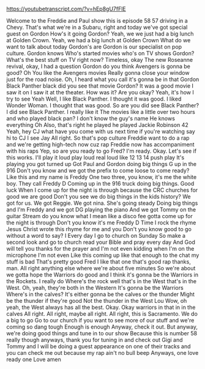 https://youtubetranscript.com/?v=hEp8gU7fFlE

 Welcome to the Freddie and Paul show this is episode 58 57 driving in a Chevy. That's what we're in a Subaru, right and today we've got special guest on Gordon How's it going Gordon? Yeah, we we just had a big lunch at Golden Crown. Yeah, we had a big lunch at Golden Crown What do we want to talk about today Gordon's are Gordon is our specialist on pop culture. Gordon knows Who's started movies who's on TV shows Gordon? What's the best stuff on TV right now? Timeless, okay The new Roseanne revival, okay, I had a question Gordon do you think Avengers is gonna be good? Oh You like the Avengers movies Really gonna close your window just for the road noise. Oh, I heard what you call it's gonna be in that Gordon Black Panther black did you see that movie Gordon? It was a good movie I saw it on I saw it at the theater. How was it? Are you okay? Yeah, it's how I try to see Yeah Well, I like Black Panther. I thought it was good. I liked Wonder Woman. I thought that was good. So are you did see Black Panther? I did see Black Panther. I really like it The movies like a little over two hours and who played black pan? I don't know the guy's name He knows everything Oh Also, that's right he played he played Jackie Robinson 42 Yeah, hey CJ what have you come with us next time if you're watching say hi to CJ I see Jay All right. So that's pop culture Freddie want to do a rap and we're getting high-tech now cuz rap Freddie now has accompaniment with his raps Yep, so are you ready to go Fred? I'm ready. Okay. Let's see if this works. I'll play it loud play loud real loud like 12 13 14 push play It's playing you got turned up Got Paul and Gordon doing big things G up in the 916 Don't you know and we got the prefix to come loose to come ready? Like this and my name is Freddy One two three, you know, it's me the white boy. They call Freddy D Coming up in the 916 truck doing big things. Good luck When I come up for the night is through because the CRC churches for good we are good Don't you see we do big things in the kids history? We got for us. We got Reggie. We got nina. She's going steady Doing big things and I'm Freddy and we got DG playing the piano And we got Tommy on the guitar Stream do you know what I mean like a disco fee gotta come up for the night is through Don't you know it's me Freddy D Time I rock the rhyme Jesus Christ wrote this rhyme for me and you Don't you know good to go without a word to say? I Every day I go to church on Sunday So make a second look and go to church read your Bible and pray every day And God will tell you thanks for the prayer and I'm not even kidding when I'm on the microphone I'm not even Like this coming up like that enough to the chat my stuff is bad That's pretty good Fred I like that one that's good rap thanks, man. All right anything else where we're about five minutes So we're about we gotta hope the Warriors do good and I think it's gonna be the Warriors in the Rockets. I really do Where's the rock well that's in the West that's in the West. Oh, yeah, they're both in the Western It's gonna be the Warriors Where's in the calves? It's either gonna be the calves or the thunder Might be the thunder if they're good Not the thunder in the West Lou Wow, oh yeah, the West always has all the best. Okay. Okay warriors in that in in the calves All right. All right, maybe all right. All right, this is Sacramento. We do a big to go Go to our church if you want to see more of our stuff and we're coming so dang tough Enough is enough Anyway, check it out. But anyway, we're doing good things and tune in to our show Because this is number 58 really though anyways, thank you for tuning in and check out Gigi and Tommy and I will be doing a guest appearance on one of their tracks and you can check me out because my rap ain't no bull beep Anyways, one love ready one Love amen